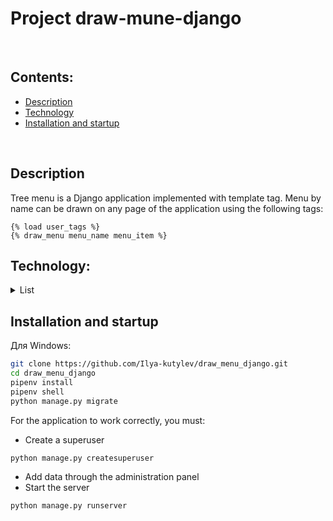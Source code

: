 # Project draw-mune-django

<br>

## Contents:
- [Description](#description)
- [Technology](#technology)
- [Installation and startup](#installation-and-startup)

<br>

## Description

Tree menu is a Django application implemented with template tag. Menu by name can be drawn on any page of the
application using the following tags:

    {% load user_tags %}
    {% draw_menu menu_name menu_item %}

## Technology:

<details><summary>List</summary>

**Programming languages, libraries and modules:**

[![Python](https://img.shields.io/badge/Python-3.11-blue?logo=python)](https://www.python.org/)

**Framework, extensions and libraries:**

[![Django](https://img.shields.io/badge/Django-v5.1-blue?logo=Django)](https://www.djangoproject.com/)

**Databases**

[![SQLite3](https://img.shields.io/badge/-SQLite3-464646?logo=SQLite)](https://www.sqlite.com/version3.html)
[![PostgreSQL](https://img.shields.io/badge/-PostgreSQL-464646?logo=PostgreSQL)](https://www.postgresql.org/)

[⬆️Contents](#contents)

</details>

## Installation and startup

Для Windows:

```bash
git clone https://github.com/Ilya-kutylev/draw_menu_django.git
cd draw_menu_django
pipenv install
pipenv shell
python manage.py migrate
```

For the application to work correctly, you must:

- Create a superuser


```bash
python manage.py createsuperuser
```

- Add data through the administration panel
- Start the server

```bash
python manage.py runserver
```

